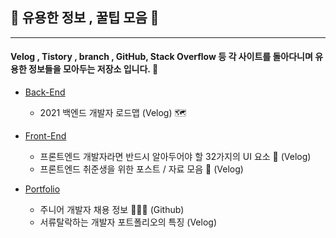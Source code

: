## 🍯 유용한 정보 , 꿀팁 모음 🍯
___

#### Velog , Tistory , branch , GitHub, Stack Overflow 등 각 사이트를 돌아다니며 유용한 정보들을 모아두는 저장소 입니다. 🍯

+ <a href="">Back-End</a>
    + 2021 백엔드 개발자 로드맵 (Velog) 🗺️

+ <a href="">Front-End</a>
    + 프론트엔드 개발자라면 반드시 알아두어야 할 32가지의 UI 요소 🎨  (Velog)
    + 프론트엔드 취준생을 위한 포스트 / 자료 모음 📄 (Velog)

+ <a href="">Portfolio</a>
    + 주니어 개발자 채용 정보 👨🏻‍💼 (Github)
    + 서류탈락하는 개발자 포트폴리오의 특징 (Velog)
